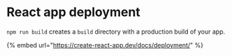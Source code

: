 # React app deployment

`npm run build` creates a `build` directory with a production build of your app.

{% embed url="https://create-react-app.dev/docs/deployment/" %}



